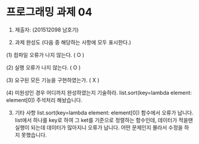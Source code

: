 # 프로그래밍 과제 04

1. 제출자:   (201512098 남호기)

2. 과제 완성도 (다음 중 해당하는 사항에 모두 표시한다.)

(1) 컴파일 오류가 나지 않는다. ( O )

(2) 실행 오류가 나지 않는다. ( O )

(3) 요구된 모든 기능을 구현하였는가. ( X )

(4) 미원성인 경우 어디까지 완성하였는지 기술하라.
list.sort(key=lambda element: element[0]) 주석처리 해놨습니다.

3. 기타 사항 
list.sort(key=lambda element: element[0]) 함수에서 오류가 납니다.
list에서 하나를 key로 하여 그 ket를 기준으로 정렬하는 함수인데, 데이터가 적을땐 실행이 되는데 데이터가 많아지니 오류가 납니다. 어떤 문제인지 몰라서 수정을 하지 못했습니다.
